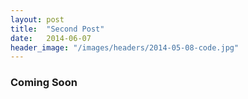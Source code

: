 ```yaml
---
layout: post
title:  "Second Post"
date:   2014-06-07
header_image: "/images/headers/2014-05-08-code.jpg"
---
```




### Coming Soon